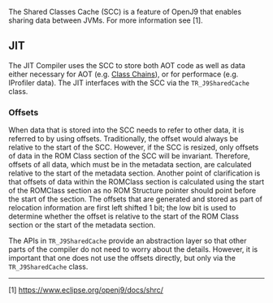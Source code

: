 <!--
Copyright IBM Corp. and others 2019

This program and the accompanying materials are made available under
the terms of the Eclipse Public License 2.0 which accompanies this
distribution and is available at https://www.eclipse.org/legal/epl-2.0/
or the Apache License, Version 2.0 which accompanies this distribution and
is available at https://www.apache.org/licenses/LICENSE-2.0.

This Source Code may also be made available under the following
Secondary Licenses when the conditions for such availability set
forth in the Eclipse Public License, v. 2.0 are satisfied: GNU
General Public License, version 2 with the GNU Classpath
Exception [1] and GNU General Public License, version 2 with the
OpenJDK Assembly Exception [2].

[1] https://www.gnu.org/software/classpath/license.html
[2] https://openjdk.org/legal/assembly-exception.html

SPDX-License-Identifier: EPL-2.0 OR Apache-2.0 OR GPL-2.0-only WITH Classpath-exception-2.0 OR GPL-2.0-only WITH OpenJDK-assembly-exception-1.0
-->

The Shared Classes Cache (SCC) is a feature of OpenJ9 that enables sharing 
data between JVMs. For more information see [1].

## JIT

The JIT Compiler uses the SCC to store both AOT code as well as data either
necessary for AOT 
(e.g. [Class Chains](https://github.com/eclipse-openj9/openj9/blob/master/doc/compiler/aot/ClassChains.md)),
or for performace (e.g. IProfiler data). The JIT interfaces with the SCC via
the `TR_J9SharedCache` class.

### Offsets

When data that is stored into the SCC needs to refer to other data, it is
referred to by using offsets. Traditionally, the offset would always be
relative to the start of the SCC. However, if the SCC is resized, only 
offsets of data in the ROM Class section of the SCC will be invariant. 
Therefore, offsets of all data, which must be in the metadata section,
are calculated relative to the start of the metadata section. Another 
point of clarification is that offsets of data within the ROMClass section 
is calculated using the start of the ROMClass section as no ROM Structure 
pointer should point before the start of the section. The offsets that
are generated and stored as part of relocation information are first
left shifted 1 bit; the low bit is used to determine whether the offset
is relative to the start of the ROM Class section or the start of the
metadata section.

The APIs in `TR_J9SharedCache` provide an abstraction layer so that
other parts of the compiler do not need to worry about the details. 
However, it is important that one does not use the offsets directly, but
only via the `TR_J9SharedCache` class.

<hr/>

[1] https://www.eclipse.org/openj9/docs/shrc/ 
